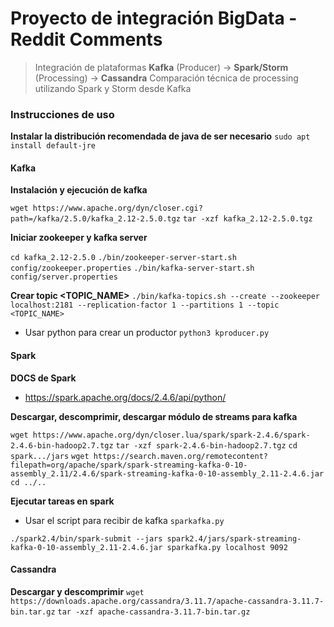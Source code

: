 # Proyecto de integración BigData - Reddit Comments
> Integración de plataformas **Kafka** (Producer) -> **Spark/Storm** (Processing) -> **Cassandra**
> Comparación técnica de processing utilizando Spark y Storm desde Kafka

### Instrucciones de uso

**Instalar la distribución recomendada de java de ser necesario**
``sudo apt install default-jre``

#### Kafka

**Instalación y ejecución de kafka**

``wget https://www.apache.org/dyn/closer.cgi?path=/kafka/2.5.0/kafka_2.12-2.5.0.tgz``
``tar -xzf kafka_2.12-2.5.0.tgz``

**Iniciar zookeeper y kafka server**

``cd kafka_2.12-2.5.0``
``./bin/zookeeper-server-start.sh config/zookeeper.properties``
``./bin/kafka-server-start.sh config/server.properties``

**Crear topic <TOPIC_NAME>**
``./bin/kafka-topics.sh --create --zookeeper localhost:2181 --replication-factor 1 --partitions 1 --topic <TOPIC_NAME>``

* Usar python para crear un productor ``python3 kproducer.py``

#### Spark 

**DOCS de Spark**
* https://spark.apache.org/docs/2.4.6/api/python/

**Descargar, descomprimir, descargar módulo de streams para kafka**

``wget https://www.apache.org/dyn/closer.lua/spark/spark-2.4.6/spark-2.4.6-bin-hadoop2.7.tgz``
``tar -xzf spark-2.4.6-bin-hadoop2.7.tgz``
``cd spark.../jars``
``wget https://search.maven.org/remotecontent?filepath=org/apache/spark/spark-streaming-kafka-0-10-assembly_2.11/2.4.6/spark-streaming-kafka-0-10-assembly_2.11-2.4.6.jar``
``cd ../..``

**Ejecutar tareas en spark**

* Usar el script para recibir de kafka ``sparkafka.py``

``./spark2.4/bin/spark-submit --jars spark2.4/jars/spark-streaming-kafka-0-10-assembly_2.11-2.4.6.jar sparkafka.py localhost 9092``

#### Cassandra

**Descargar y descomprimir** 
``wget https://downloads.apache.org/cassandra/3.11.7/apache-cassandra-3.11.7-bin.tar.gz``
``tar -xzf apache-cassandra-3.11.7-bin.tar.gz``